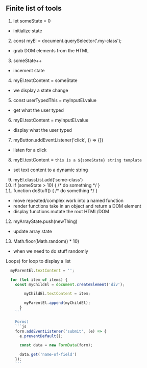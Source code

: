 ## Finite list of tools

1) let someState = 0
  - initialize state
2) const myEl = document.querySelector('.my-class');
  - grab DOM elements from the HTML
3) someState++
  - incement state
4) myEl.textContent = someState
  - we display a state change
5) const userTypedThis = myInputEl.value
  - get what the user typed
6) myEl.textContent = myInputEl.value
  - display what the user typed
7) myButton.addEventListener('click', () => {})
  - listen for a click
8) myEl.textContent = `this is a ${someState} string template`
  - set text content to a dynamic string
9) myEl.classList.add('some-class')
10) if (someState > 10) { /* do something */ }
11) function doStuff() { /* do something */ }
  - move repeated/complex work into a named function
  - render functions take in an object and return a DOM element
  - display functions mutate the root HTML/DOM
12) myArrayState.push(newThing)
  - update array state
13) Math.floor(Math.random() * 10)
  - when we need to do stuff randomly

Loops) for loop to display a list 
```js
  myParentEl.textContent = '';

  for (let item of items) {
    const myChildEl = document.createElement('div');

        myChildEl.textContent = item;

        myParentEl.append(myChildEl);
      }
    ```

    Forms)
    ```js
    form.addEventListener('submit', (e) => {
      e.preventDefault();

      const data = new FormData(form);

      data.get('name-of-field')
    });
    ```

